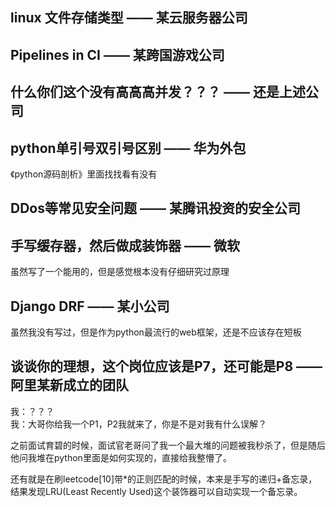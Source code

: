 ## linux 文件存储类型 —— 某云服务器公司

## Pipelines in CI —— 某跨国游戏公司

## 什么你们这个没有高高高并发？？？ —— 还是上述公司

## python单引号双引号区别 —— 华为外包
《python源码剖析》里面找找看有没有

## DDos等常见安全问题 —— 某腾讯投资的安全公司

## 手写缓存器，然后做成装饰器 —— 微软
虽然写了一个能用的，但是感觉根本没有仔细研究过原理

## Django DRF —— 某小公司
虽然我没有写过，但是作为python最流行的web框架，还是不应该存在短板

## 谈谈你的理想，这个岗位应该是P7，还可能是P8 —— 阿里某新成立的团队
我：？？？  
我：大哥你给我一个P1，P2我就来了，你是不是对我有什么误解？



之前面试育碧的时候，面试官老哥问了我一个最大堆的问题被我秒杀了，但是随后他问我堆在python里面是如何实现的，直接给我整懵了。

还有就是在刷leetcode[10]带*的正则匹配的时候，本来是手写的递归+备忘录，结果发现LRU(Least Recently Used)这个装饰器可以自动实现一个备忘录。
